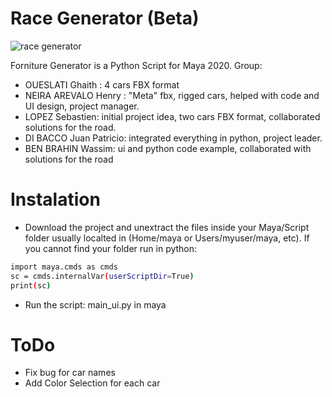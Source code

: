 # Race Generator (Beta)

![race generator](https://raw.githubusercontent.com/jpdibacco/tp_race_generator/main/cover_presentation.jpg)

Forniture Generator is a Python Script for Maya 2020.
Group:

  - OUESLATI Ghaith : 4 cars FBX format
  - NEIRA AREVALO Henry : "Meta" fbx, rigged cars, helped with code and UI design, project manager.
  - LOPEZ Sebastien: initial project idea, two cars FBX format, collaborated solutions for the road.
  - DI BACCO Juan Patricio: integrated everything in python, project leader.
  - BEN BRAHIN Wassim: ui and python code example, collaborated with solutions for the road

# Instalation

  - Download the project and unextract the files inside your Maya/Script folder usually  localted in (Home/maya or Users/myuser/maya, etc). If you cannot find your folder run in python:
```sh
import maya.cmds as cmds
sc = cmds.internalVar(userScriptDir=True)
print(sc)
```
  - Run the script: main_ui.py in maya

# ToDo
  - Fix bug for car names
  - Add Color Selection for each car
